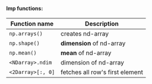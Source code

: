 #### Imp functions:
| Function name         | Description                    |
| --------------------- | ------------------------------ |
| `np.arrays()`         | creates nd-array               |
| `np.shape()`          | **dimension** of nd-array      |
| `np.mean()`           | **mean** of nd-array           |
| `<NDarray>.ndim`      | dimension of nd-array          |
| `<2Darray>[:, 0]`     | fetches all row's first element |



